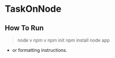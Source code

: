 # TaskOnNode

## How To Run
> node v 
> npm  v 
> npm init 
> npm install 
> node app 
- or formatting instructions.

